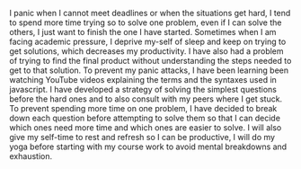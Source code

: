 I panic when I cannot meet deadlines or when the situations get hard, I tend to spend more time trying so to solve one problem, even if I can solve the others, I just want to finish the one I have started. Sometimes when I am facing academic pressure, I deprive my-self of sleep and keep on trying to get solutions, which decreases my productivity. I have also had a problem of trying to find the final product without understanding the steps needed to get to that solution. To prevent my panic attacks, I have been learning been watching YouTube videos explaining the terms and the syntaxes used in javascript. I have developed a strategy of solving the simplest questions before the hard ones and to also consult with my peers where I get stuck. To prevent spending more time on one problem, I have decided to break down each question before attempting to solve them so that I can decide which ones need more time and which ones are easier to solve. I will also give my self-time to rest and refresh so I can be productive, I will do my yoga before starting with my course work to avoid mental breakdowns and exhaustion.
